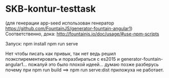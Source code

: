 # SKB-kontur-testtask
(для генерации app-seed использован генератор https://github.com/FountainJS/generator-fountain-angular1) Соответственно, дока: http://fountainjs.io/doc/usage/#use-npm-scripts

Запуск:
npm install
npm run serve

Нет чтобы писать как привык, так нет ведь решил поэкспирементировать и поразбираться с es2015 и generator-fountain-angular1...
пожалуй это было плохой идеей... думаю позже разберусь почему при npm run build ==> npm run serve:dist приложуха не работает.
